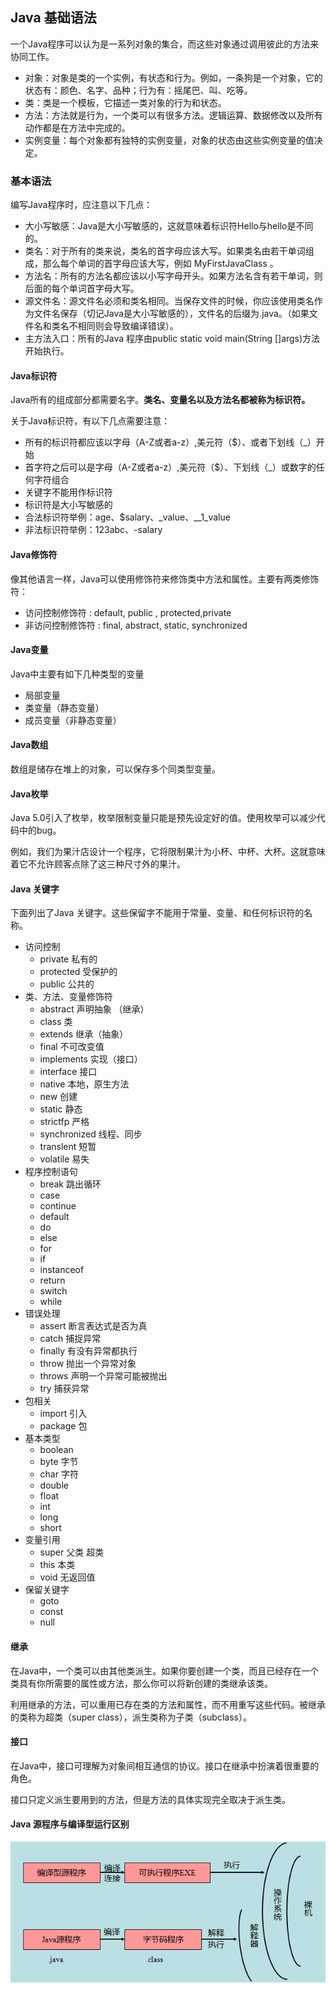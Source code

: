 ## Java 基础语法
一个Java程序可以认为是一系列对象的集合，而这些对象通过调用彼此的方法来协同工作。

* 对象：对象是类的一个实例，有状态和行为。例如，一条狗是一个对象，它的状态有：颜色、名字、品种；行为有：摇尾巴、叫、吃等。
* 类：类是一个模板，它描述一类对象的行为和状态。
* 方法：方法就是行为，一个类可以有很多方法。逻辑运算、数据修改以及所有动作都是在方法中完成的。
* 实例变量：每个对象都有独特的实例变量，对象的状态由这些实例变量的值决定。

###  基本语法
编写Java程序时，应注意以下几点：

* 大小写敏感：Java是大小写敏感的，这就意味着标识符Hello与hello是不同的。
* 类名：对于所有的类来说，类名的首字母应该大写。如果类名由若干单词组成，那么每个单词的首字母应该大写，例如 MyFirstJavaClass 。
* 方法名：所有的方法名都应该以小写字母开头。如果方法名含有若干单词，则后面的每个单词首字母大写。
* 源文件名：源文件名必须和类名相同。当保存文件的时候，你应该使用类名作为文件名保存（切记Java是大小写敏感的），文件名的后缀为.java。（如果文件名和类名不相同则会导致编译错误）。
* 主方法入口：所有的Java 程序由public static void main(String []args)方法开始执行。

#### Java标识符
Java所有的组成部分都需要名字。**类名、变量名以及方法名都被称为标识符。**

关于Java标识符，有以下几点需要注意：
* 所有的标识符都应该以字母（A-Z或者a-z）,美元符（$）、或者下划线（_）开始
* 首字符之后可以是字母（A-Z或者a-z）,美元符（$）、下划线（_）或数字的任何字符组合
* 关键字不能用作标识符
* 标识符是大小写敏感的
* 合法标识符举例：age、$salary、_value、__1_value
* 非法标识符举例：123abc、-salary

#### Java修饰符
像其他语言一样，Java可以使用修饰符来修饰类中方法和属性。主要有两类修饰符：
* 访问控制修饰符 : default, public , protected,private
* 非访问控制修饰符 : final, abstract, static, synchronized

#### Java变量
Java中主要有如下几种类型的变量
* 局部变量
* 类变量（静态变量）
* 成员变量（非静态变量）

#### Java数组
数组是储存在堆上的对象，可以保存多个同类型变量。

#### Java枚举
Java 5.0引入了枚举，枚举限制变量只能是预先设定好的值。使用枚举可以减少代码中的bug。

例如，我们为果汁店设计一个程序，它将限制果汁为小杯、中杯、大杯。这就意味着它不允许顾客点除了这三种尺寸外的果汁。

#### Java 关键字
下面列出了Java 关键字。这些保留字不能用于常量、变量、和任何标识符的名称。

* 访问控制
   * private 私有的
   * protected 受保护的
   * public 公共的
* 类、方法、变量修饰符
   * abstract 声明抽象 （继承）
   * class 类
   * extends 继承（抽象）
   * final 不可改变值
   * implements 实现（接口）
   * interface 接口
   * native 本地，原生方法
   * new 创建
   * static 静态
   * strictfp 严格
   * synchronized 线程、同步
   * translent 短暂
   * volatile 易失
* 程序控制语句
   * break 跳出循环
   * case 
   * continue
   * default
   * do
   * else
   * for
   * if
   * instanceof
   * return 
   * switch
   * while
* 错误处理
   * assert 断言表达式是否为真
   * catch 捕捉异常
   * finally 有没有异常都执行
   * throw 抛出一个异常对象
   * throws 声明一个异常可能被抛出
   * try 捕获异常
* 包相关
   * import 引入
   * package 包
* 基本类型
   * boolean
   * byte 字节
   * char 字符
   * double
   * float
   * int 
   * long
   * short
* 变量引用
   * super 父类 超类
   * this 本类
   * void 无返回值
* 保留关键字
   * goto 
   * const
   * null
   
#### 继承
在Java中，一个类可以由其他类派生。如果你要创建一个类，而且已经存在一个类具有你所需要的属性或方法，那么你可以将新创建的类继承该类。

利用继承的方法，可以重用已存在类的方法和属性，而不用重写这些代码。被继承的类称为超类（super class），派生类称为子类（subclass）。

#### 接口
在Java中，接口可理解为对象间相互通信的协议。接口在继承中扮演着很重要的角色。

接口只定义派生要用到的方法，但是方法的具体实现完全取决于派生类。

#### Java 源程序与编译型运行区别
![image](https://github.com/caihaihong/caihaihong.github.io/blob/master/imgs/java/1.png?raw=true)
